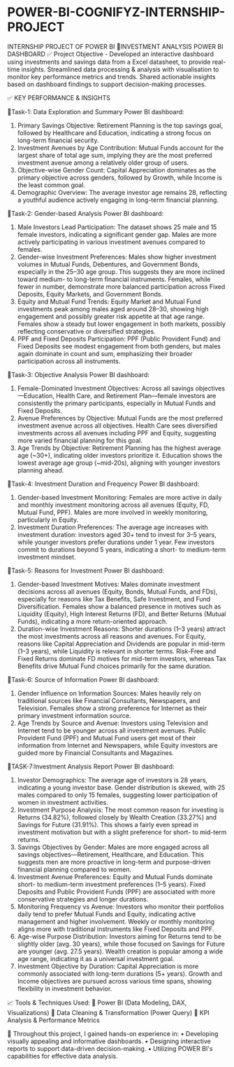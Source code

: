 # POWER-BI-COGNIFYZ-INTERNSHIP-PROJECT
INTERNSHIP PROJECT OF POWER BI
🔷INVESTMENT ANALYSIS POWER BI DASHBOARD
✅ Project Objective - Developed an interactive dashboard using investments and savings data from a Excel datasheet, to provide real-time insights. Streamlined data processing & analysis with visualisation to monitor key performance metrics and trends. Shared actionable insights based on dashboard findings to support decision-making processes.

✅ KEY PERFORMANCE & INSIGHTS 

🔺Task-1: Data Exploration and Summary Power BI dashboard:
1.	Primary Savings Objective: Retirement Planning is the top savings goal, followed by Healthcare and Education, indicating a strong focus on long-term financial security.
2.	Investment Avenues by Age Contribution:	Mutual Funds account for the largest share of total age sum, implying they are the most preferred investment avenue among a relatively older group of users.
3.	Objective-wise Gender Count: Capital Appreciation dominates as the primary objective across genders, followed by Growth, while Income is the least common goal.
4.	Demographic Overview: The average investor age remains 28, reflecting a youthful audience actively engaging in long-term financial planning.
   

🔺Task-2: Gender-based Analysis Power BI dashboard:
1.	Male Investors Lead Participation: The dataset shows 25 male and 15 female investors, indicating a significant gender gap. Males are more actively participating in various investment avenues compared to females.
2.	Gender-wise Investment Preferences: Males show higher investment volumes in Mutual Funds, Debentures, and Government Bonds, especially in the 25–30 age group. This suggests they are more inclined toward medium- to long-term financial instruments.
Females, while fewer in number, demonstrate more balanced participation across Fixed Deposits, Equity Markets, and Government Bonds.
3.	Equity and Mutual Fund Trends:	Equity Market and Mutual Fund investments peak among males aged around 28–30, showing high engagement and possibly greater risk appetite at that age range.
Females show a steady but lower engagement in both markets, possibly reflecting conservative or diversified strategies.
4.	PPF and Fixed Deposits Participation: PPF (Public Provident Fund) and Fixed Deposits see modest engagement from both genders, but males again dominate in count and sum, emphasizing their broader participation across all instruments.


🔺Task-3: Objective Analysis Power BI dashboard:
1.	Female-Dominated Investment Objectives:
Across all savings objectives—Education, Health Care, and Retirement Plan—female investors are consistently the primary participants, especially in Mutual Funds and Fixed Deposits.
2.	Avenue Preferences by Objective: Mutual Funds are the most preferred investment avenue across all objectives.
Health Care sees diversified investments across all avenues including PPF and Equity, suggesting more varied financial planning for this goal.
3.	Age Trends by Objective: Retirement Planning has the highest average age (~30+), indicating older investors prioritize it.
Education shows the lowest average age group (~mid-20s), aligning with younger investors planning ahead.


🔺Task-4: Investment Duration and Frequency Power BI dashboard:
1.	Gender-based Investment Monitoring: Females are more active in daily and monthly investment monitoring across all avenues (Equity, FD, Mutual Fund, PPF).
Males are more involved in weekly monitoring, particularly in Equity.
2.	Investment Duration Preferences: The average age increases with investment duration: investors aged 30+ tend to invest for 3–5 years, while younger investors prefer durations under 1 year.
Few investors commit to durations beyond 5 years, indicating a short- to medium-term investment mindset.


🔺Task-5: Reasons for Investment Power BI dashboard:
1.	Gender-based Investment Motives: Males dominate investment decisions across all avenues (Equity, Bonds, Mutual Funds, and FDs), especially for reasons like Tax Benefits, Safe Investment, and Fund Diversification.
Females show a balanced presence in motives such as Liquidity (Equity), High Interest Returns (FD), and Better Returns (Mutual Funds), indicating a more return-oriented approach.
2.	Duration-wise Investment Reasons: Shorter durations (1–3 years) attract the most investments across all reasons and avenues.
For Equity, reasons like Capital Appreciation and Dividends are popular in mid-term (1–3 years), while Liquidity is relevant in shorter terms.
Risk-Free and Fixed Returns dominate FD motives for mid-term investors, whereas Tax Benefits drive Mutual Fund choices primarily for the same duration.


🔺Task-6: Source of Information Power BI dashboard:
1.	Gender Influence on Information Sources: Males heavily rely on traditional sources like Financial Consultants, Newspapers, and Television.
Females show a strong preference for Internet as their primary investment information source.
2.	Age Trends by Source and Avenue: Investors using Television and Internet tend to be younger across all investment avenues.
Public Provident Fund (PPF) and Mutual Fund users get most of their information from Internet and Newspapers, while Equity investors are guided more by Financial Consultants and Magazines.



🔺TASK-7:Investment Analysis Report Power BI dashboard:
1.	Investor Demographics: The average age of investors is 28 years, indicating a young investor base.
Gender distribution is skewed, with 25 males compared to only 15 females, suggesting lower participation of women in investment activities.
2.	Investment Purpose Analysis: The most common reason for investing is Returns (34.82%), followed closely by Wealth Creation (33.27%) and Savings for Future (31.91%).
This shows a fairly even spread in investment motivation but with a slight preference for short- to mid-term returns.
3.	Savings Objectives by Gender: Males are more engaged across all savings objectives—Retirement, Healthcare, and Education.
This suggests men are more proactive in long-term and purpose-driven financial planning compared to women.
4.	Investment Avenue Preferences: Equity and Mutual Funds dominate short- to medium-term investment preferences (1–5 years).
Fixed Deposits and Public Provident Funds (PPF) are associated with more conservative strategies and longer durations.
5.	Monitoring Frequency vs Avenue: Investors who monitor their portfolios daily tend to prefer Mutual Funds and Equity, indicating active management and higher involvement.
Weekly or monthly monitoring aligns more with traditional instruments like Fixed Deposits and PPF.
6.	Age-wise Purpose Distribution: Investors aiming for Returns tend to be slightly older (avg. 30 years), while those focused on Savings for Future are younger (avg. 27.5 years).
Wealth creation is popular among a wide age range, indicating it as a universal investment goal.
7.	Investment Objective by Duration: Capital Appreciation is more commonly associated with long-term durations (5+ years).
Growth and Income objectives are pursued across various time spans, showing flexibility in investment behavior.


📈 Tools & Techniques Used:
 🔹 Power BI (Data Modeling, DAX, Visualizations)
 🔹 Data Cleaning & Transformation (Power Query)
 🔹 KPI Analysis & Performance Metrics

🔰 Throughout this project, I gained hands-on experience in:
• Developing visually appealing and informative dashboards.
• Designing interactive reports to support data-driven decision-making.
• Utilizing POWER BI's capabilities for effective data analysis.


























